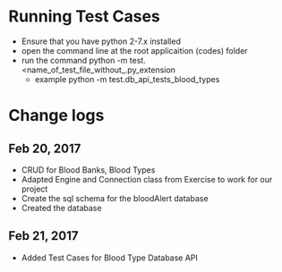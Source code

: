 
# Running Test Cases

* Ensure that you have python 2-7.x installed 
* open the command line at the root applicaition (codes) folder
* run the command python -m test.<name_of_test_file_without_.py_extension
    * example python -m test.db_api_tests_blood_types


# Change logs

## Feb 20, 2017
* CRUD for Blood Banks, Blood Types
* Adapted Engine and Connection class from Exercise to work for our project
* Create the sql schema for the bloodAlert database
* Created the database

## Feb 21, 2017
*  Added Test Cases for Blood Type Database API


